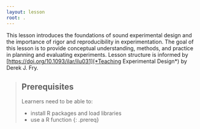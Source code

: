 ```yaml
---
layout: lesson
root: .
---
```

This lesson introduces the foundations of sound experimental design and the importance of rigor and reproducibility in experimentation. The goal of this lesson is to provide conceptual understanding, methods, and practice in planning and evaluating experiments. Lesson structure is informed by [https://doi.org/10.1093/ilar/ilu031](*Teaching Experimental Design*) by Derek J. Fry.
> ## Prerequisites
> Learners need to be able to:
> *  install R packages and load libraries
> * use a R function
{: .prereq}
